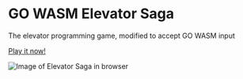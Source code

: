 GO WASM Elevator Saga
===================
The elevator programming game, modified to accept GO WASM input

[Play it now!](https://didil.github.io/gowasm-elevatorsaga/)

![Image of Elevator Saga in browser](https://raw.githubusercontent.com/magwo/elevatorsaga/master/images/screenshot.png)